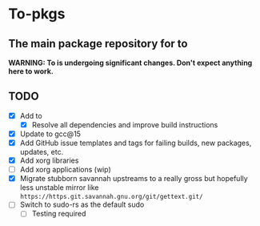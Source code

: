 # To-pkgs

## The main package repository for to

**WARNING: To is undergoing significant changes. Don't expect anything here to
work.**

## TODO
- [x] Add to
    - [x] Resolve all dependencies and improve build instructions
- [x] Update to gcc@15
- [x] Add GitHub issue templates and tags for failing builds, new packages, updates, etc.
- [x] Add xorg libraries
- [ ] Add xorg applications (wip)
- [x] Migrate stubborn savannah upstreams to a really gross but hopefully less
unstable mirror like `https://https.git.savannah.gnu.org/git/gettext.git/`
- [ ] Switch to sudo-rs as the default sudo
    - [ ] Testing required
